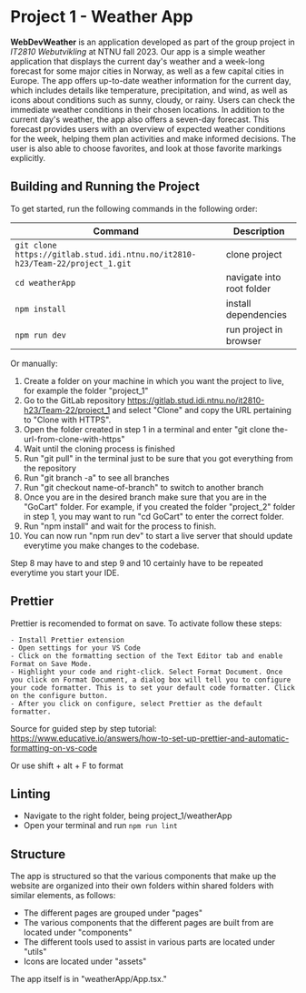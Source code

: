 # Project 1 - Weather App
**WebDevWeather** is an application developed as part of the group project in *IT2810 Webutvikling* at NTNU fall 2023. Our app is a simple weather application that displays the current day's weather and a week-long forecast for some major cities in Norway, as well as a few capital cities in Europe. The app offers up-to-date weather information for the current day, which includes details like temperature, precipitation, and wind, as well as icons about conditions such as sunny, cloudy, or rainy. Users can check the immediate weather conditions in their chosen locations. In addition to the current day's weather, the app also offers a seven-day forecast. This forecast provides users with an overview of expected weather conditions for the week, helping them plan activities and make informed decisions. The user is also able to choose favorites, and look at those favorite markings explicitly.

## Building and Running the Project
To get started, run the following commands in the following order:

| Command                                                                       | Description                                        |
| ----------------------------------------------------------------------------- | -------------------------------------------------- |
| `git clone https://gitlab.stud.idi.ntnu.no/it2810-h23/Team-22/project_1.git ` | clone project                                      |
| `cd weatherApp`                                                               | navigate into root folder                          |
| `npm install`                                                                 | install dependencies                               |
| `npm run dev`                                                                 | run project in browser                             |

Or manually:

1. Create a folder on your machine in which you want the project to live, for example the folder "project_1"
2. Go to the GitLab repository https://gitlab.stud.idi.ntnu.no/it2810-h23/Team-22/project_1 and select "Clone" and copy the URL pertaining to "Clone with HTTPS".
3. Open the folder created in step 1 in a terminal and enter "git clone the-url-from-clone-with-https"
4. Wait until the cloning process is finished
5. Run "git pull" in the terminal just to be sure that you got everything from the repository
6. Run "git branch -a" to see all branches
7. Run "git checkout name-of-branch" to switch to another branch
8. Once you are in the desired branch make sure that you are in the "GoCart" folder. For example, if you created the folder "project_2" folder in step 1, you may want to run "cd GoCart" to enter the correct folder.
9. Run "npm install" and wait for the process to finish.
10. You can now run "npm run dev" to start a live server that should update everytime you make changes to the codebase.

Step 8 may have to and step 9 and 10 certainly have to be repeated everytime you start your IDE. 

## Prettier

Prettier is recomended to format on save. To activate follow these steps:

```
- Install Prettier extension
- Open settings for your VS Code
- Click on the formatting section of the Text Editor tab and enable Format on Save Mode.
- Highlight your code and right-click. Select Format Document. Once you click on Format Document, a dialog box will tell you to configure your code formatter. This is to set your default code formatter. Click on the configure button.
- After you click on configure, select Prettier as the default formatter.
```

Source for guided step by step tutorial: https://www.educative.io/answers/how-to-set-up-prettier-and-automatic-formatting-on-vs-code

Or use shift + alt + F to format

## Linting
- Navigate to the right folder, being project_1/weatherApp
- Open your terminal and run `npm run lint` 

## Structure
The app is structured so that the various components that make up the website are organized into their own folders within shared folders with similar elements, as follows:
* The different pages are grouped under "pages"
* The various components that the different pages are built from are located under "components"
* The different tools used to assist in various parts are located under "utils"
* Icons are located under "assets"

The app itself is in "weatherApp/App.tsx."